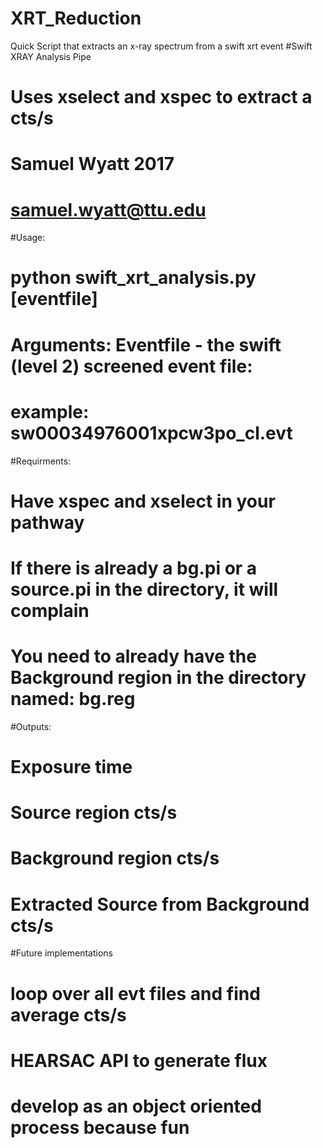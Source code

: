 # XRT_Reduction
Quick Script that extracts an x-ray spectrum from a swift xrt event
#Swift XRAY Analysis Pipe
#       Uses xselect and xspec to extract a cts/s
#       Samuel Wyatt 2017
#       samuel.wyatt@ttu.edu

#Usage:
#       python swift_xrt_analysis.py [eventfile]
#
#       Arguments: Eventfile - the swift (level 2) screened event file:
#                  example: sw00034976001xpcw3po_cl.evt

#Requirments:
#       Have xspec and xselect in your pathway
#       If there is already a bg.pi or a source.pi in the directory, it will complain
#       You need to already have the Background region in the directory named: bg.reg

#Outputs:
#       Exposure time
#       Source region cts/s
#       Background region cts/s
#       Extracted Source from Background cts/s

#Future implementations
#       loop over all evt files and find average cts/s
#       HEARSAC API to generate flux
#       develop as an object oriented process because fun
